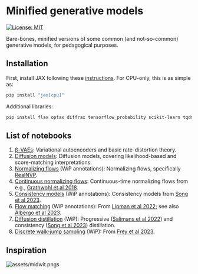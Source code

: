 # Minified generative models

[![License: MIT](https://img.shields.io/badge/License-MIT-red.svg)](https://opensource.org/licenses/MIT)

Bare-bones, minified versions of some common (and not-so-common) generative models, for pedagogical purposes.

## Installation

First, install JAX following these [instructions](https://jax.readthedocs.io/en/latest/installation.html). For CPU-only, this is as simple as:
```bash
pip install "jax[cpu]"
```
Additional libraries:
```bash
pip install flax optax diffrax tensorflow_probability scikit-learn tqdm matplotlib
```

## List of notebooks

1. [β-VAEs](01_beta_vae.ipynb): Variational autoencoders and basic rate-distortion theory.
2. [Diffusion models](02_diffusion.ipynb): Diffusion models, covering likelihood-based and score-matching interpretations.
3. [Normalizing flows](03_normalizing_flows.ipynb) (WiP annotations): Normalizing flows, specifically [RealNVP](https://arxiv.org/abs/1605.08803).
4. [Continuous normalizing flows](03_continuous_normalizing_flows.ipynb): Continuous-time normalizing flows from e.g., [Grathwohl et al 2018](https://arxiv.org/abs/1810.01367).
5. [Consistency models](04_consistency_models.ipynb) (WiP annotations): Consistency models from [Song et al 2023](https://arxiv.org/abs/2303.01469).
6. [Flow matching](05_flow_matching.ipynb) (WiP annotations): From [Lipman et al 2022](https://arxiv.org/abs/2210.02747); see also  [Albergo et al 2023](https://arxiv.org/abs/2303.08797).
7. [Diffusion distillation](06_diffusion_distillation.ipynb) (WiP): Progressive ([Salimans et al 2022](https://arxiv.org/abs/2202.00512)) and consistency ([Song et al 2023](https://arxiv.org/abs/2303.01469)) distillation.
8. [Discrete walk-jump sampling](07_discrete_walk_jump_sampling.ipynb) (WiP): From [Frey et al 2023](https://arxiv.org/abs/2306.12360).

## Inspiration

![assets/midwit.pngs](assets/midwit.png)
